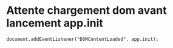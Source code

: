 # Attente chargement dom avant lancement app.init

`document.addEventListener("DOMContentLoaded", app.init);`
